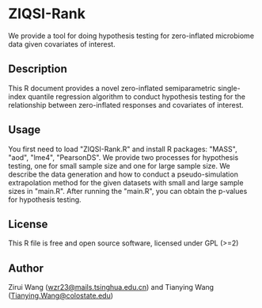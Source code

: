 # ZIQSI-Rank
We provide a tool for doing hypothesis testing for zero-inflated microbiome data given covariates of interest.
## Description
This R document provides a novel zero-inflated semiparametric single-index quantile regression algorithm to conduct hypothesis testing for the relationship between zero-inflated responses and covariates of interest.
## Usage
You first need to load "ZIQSI-Rank.R" and install R packages: "MASS", "aod", "lme4", "PearsonDS". We provide two processes for hypothesis testing, one for small sample size and one for large sample size. We describe the data generation and how to conduct a pseudo-simulation extrapolation method for the given datasets with small and large sample sizes in "main.R". After running the "main.R", you can obtain the p-values for hypothesis testing.

## License
This R file is free and open source software, licensed under GPL (>=2)

## Author
Zirui Wang (wzr23@mails.tsinghua.edu.cn) and Tianying Wang (Tianying.Wang@colostate.edu)
